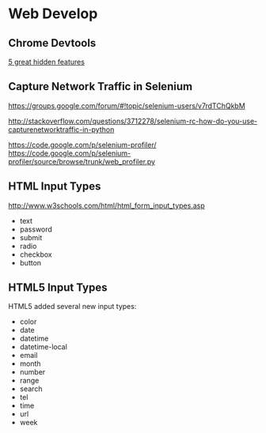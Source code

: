 # Web Develop
## Chrome Devtools
[5 great hidden features](http://blog.teamtreehouse.com/5-great-hidden-features-in-the-chrome-devtools)

## Capture Network Traffic in Selenium
https://groups.google.com/forum/#!topic/selenium-users/v7rdTChQkbM

http://stackoverflow.com/questions/3712278/selenium-rc-how-do-you-use-capturenetworktraffic-in-python

https://code.google.com/p/selenium-profiler/
https://code.google.com/p/selenium-profiler/source/browse/trunk/web_profiler.py

## HTML Input Types
http://www.w3schools.com/html/html_form_input_types.asp
* text
* password
* submit
* radio
* checkbox
* button

## HTML5 Input Types
HTML5 added several new input types:
* color
* date
* datetime
* datetime-local
* email
* month
* number
* range
* search
* tel
* time
* url
* week